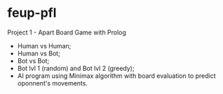 # feup-pfl

Project 1 - Apart Board Game with Prolog
- Human vs Human;
- Human vs Bot;
- Bot vs Bot;
- Bot lvl 1 (random) and Bot lvl 2 (greedy);
- AI program using Minimax algorithm with board evaluation to predict oponnent's movements.

